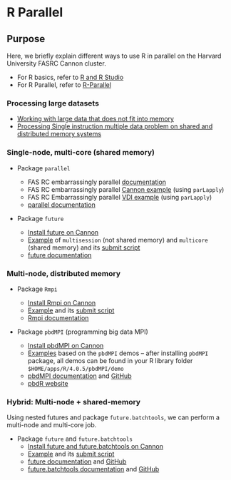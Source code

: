 # R Parallel

## Purpose

Here, we briefly explain different ways to use R in parallel on the Harvard University FASRC Cannon cluster.


* For R basics, refer to [R and R Studio](https://docs.rc.fas.harvard.edu/kb/r-basics/)
* For R Parallel, refer to [R-Parallel](https://docs.rc.fas.harvard.edu/kb/r-parallel/)

### Processing large datasets

* [Working with large data that does not fit into memory](Large_Data_Processing_R/data_format/NYC_lyft.md)
* [Processing Single instruction multiple data problem on shared and distributed memory systems](Large_Data_Processing_R/parallel_computation/R_embarrassingly_parallel.md)


### Single-node, multi-core (shared memory)

* Package `parallel`
  * FAS RC embarrassingly parallel [documentation](Large_Data_Processing_R/parallel_computation/R_embarrassingly_parallel.md)
  * FAS RC embarrassingly parallel [Cannon example](Large_Data_Processing_R/parallel_computation/R/2_compute_pi_parLapply.R) (using `parLapply`)
  * FAS RC Embarrassingly parallel [VDI example](Large_Data_Processing_R/parallel_computation/R_parLapply_vdi.md) (using `parLapply`)
  * [parallel documentation](https://rdrr.io/r/parallel/parallel-package.html)

* Package `future`
  * [Install future on Cannon](future/README.md)
  * [Example](future/future_slow_square.R) of `multisession` (not shared memory) and `multicore` (shared memory) and its [submit script](future/run_future.sbatch)
  * [future documentation](https://future.futureverse.org/)
 
### Multi-node, distributed memory

* Package `Rmpi`
  * [Install Rmpi on Cannon](Rmpi/README.md)
  * [Example](Rmpi/mpi_test.R) and its [submit script](Rmpi/run.sbatch)
  * [Rmpi documentation](https://cran.r-project.org/web/packages/Rmpi/index.html)

* Package `pbdMPI` (programming big data MPI) 
  * [Install pbdMPI on Cannon](pbdMPI/README.md)
  * [Examples](pbdMPI/README.md) based on the `pbdMPI` demos – after installing `pbdMPI` package, all demos can be found in your R library folder `$HOME/apps/R/4.0.5/pbdMPI/demo`
  * [pbdMPI documentation](https://rdrr.io/cran/pbdMPI/) and [GitHub](https://github.com/RBigData/pbdMPI)
  * [pbdR website](https://pbdr.org/packages.html)

### Hybrid: Multi-node + shared-memory

Using nested futures and package `future.batchtools`, we can perform a multi-node and multi-core job.

* Package `future` and `future.batchtools`
  * [Install future and future.batchtools on Cannon](future/README.md)
  * [Example](future/future_hybrid.R) and its [submit script](future/run_hybrid.sbatch)
  * [future documentation](https://future.futureverse.org/) and [GitHub](https://github.com/HenrikBengtsson/future)
  * [future.batchtools documentation](https://future.batchtools.futureverse.org/) and [GitHub](https://github.com/HenrikBengtsson/future.batchtools)

